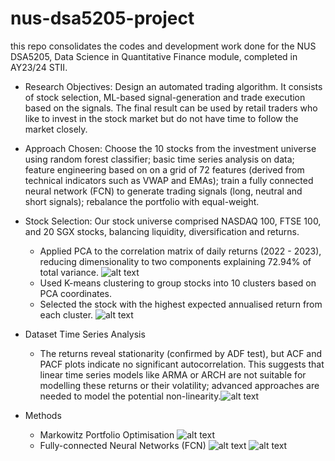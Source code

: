# nus-dsa5205-project
this repo consolidates the codes and development work done for the NUS DSA5205, Data Science in Quantitative Finance module, completed in AY23/24 STII.

* Research Objectives: Design an automated trading algorithm. It consists of stock selection, ML-based signal-generation and trade execution based on the signals. The final result can be used by retail traders who like to invest in the stock market but do not
have time to follow the market closely. 

* Approach Chosen: Choose the 10 stocks from the investment universe using random forest classifier; basic time series analysis on data; feature engineering based on on a grid of 72 features (derived from technical indicators such as VWAP and EMAs); train a fully connected neural network (FCN) to generate trading signals (long, neutral and short signals); rebalance the portfolio with equal-weight.

* Stock Selection: Our stock universe comprised NASDAQ 100, FTSE 100, and 20 SGX stocks, balancing liquidity, diversification and returns.
    * Applied PCA to the correlation matrix of daily returns (2022 - 2023), reducing dimensionality to two components explaining 72.94% of total variance. ![alt text]()
    *  Used K-means clustering to group stocks into 10 clusters based on PCA coordinates.
    *  Selected the stock with the highest expected annualised return from each cluster. ![alt text]()

* Dataset Time Series Analysis
    * The returns reveal stationarity (confirmed by ADF test), but ACF and PACF plots indicate no significant autocorrelation. This suggests that linear time series models like ARMA or ARCH are not suitable for modelling these returns or their volatility; advanced approaches are needed to model the potential non-linearity.![alt text]()

* Methods
    * Markowitz Portfolio Optimisation ![alt text]()
    * Fully-connected Neural Networks (FCN) ![alt text]() ![alt text]()
